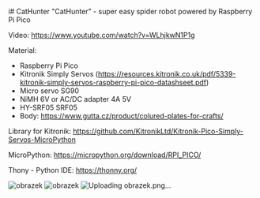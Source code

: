 í# CatHunter
 "CatHunter" - super easy spider robot powered by Raspberry Pi Pico

Video:
https://www.youtube.com/watch?v=WLhjkwN1P1g

Material:

- Raspberry Pi Pico
- Kitronik Simply Servos (https://resources.kitronik.co.uk/pdf/5339-kitronik-simply-servos-raspberry-pi-pico-datashseet.pdf)
- Micro servo SG90
- NiMH 6V or AC/DC adapter 4A 5V
- HY-SRF05 SRF05
- Body: https://www.gutta.cz/product/colured-plates-for-crafts/


Library for Kitronik:
https://github.com/KitronikLtd/Kitronik-Pico-Simply-Servos-MicroPython

MicroPython:
https://micropython.org/download/RPI_PICO/

Thony - Python IDE:
https://thonny.org/

![obrazek](https://github.com/user-attachments/assets/037459ef-2290-447e-9232-8cee4701572a)
![obrazek](https://github.com/user-attachments/assets/ea8af646-57ac-40c6-a803-de6b6adfb3fe)
![Uploading obrazek.png…]()









